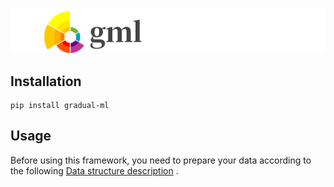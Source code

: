 ![gml_logo](./gml_logo.jpg)
## Installation
    pip install gradual-ml
## Usage
 Before using this framework, you need to prepare your data according to the following [Data structure description](./data_structures.md) .




